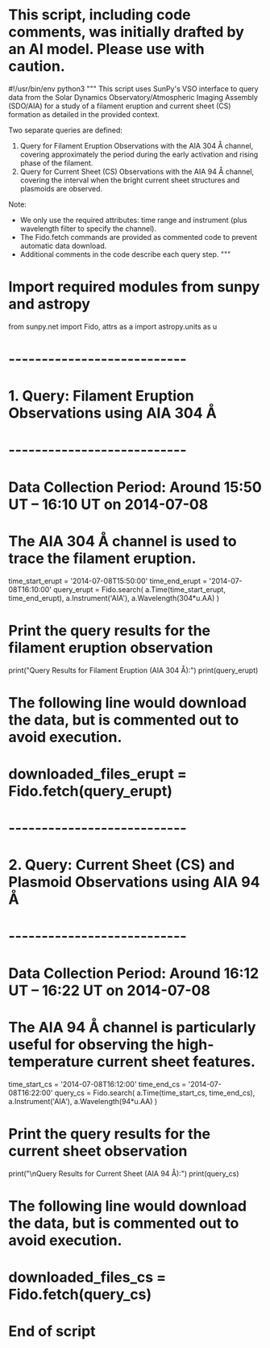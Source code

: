 # This script, including code comments, was initially drafted by an AI model. Please use with caution.

#!/usr/bin/env python3
"""
This script uses SunPy's VSO interface to query data from the Solar Dynamics Observatory/Atmospheric Imaging Assembly (SDO/AIA)
for a study of a filament eruption and current sheet (CS) formation as detailed in the provided context.

Two separate queries are defined:
1. Query for Filament Eruption Observations with the AIA 304 Å channel,
   covering approximately the period during the early activation and rising phase of the filament.
2. Query for Current Sheet (CS) Observations with the AIA 94 Å channel,
   covering the interval when the bright current sheet structures and plasmoids are observed.

Note:
- We only use the required attributes: time range and instrument (plus wavelength filter to specify the channel).
- The Fido.fetch commands are provided as commented code to prevent automatic data download.
- Additional comments in the code describe each query step.
"""

# Import required modules from sunpy and astropy
from sunpy.net import Fido, attrs as a
import astropy.units as u

# ---------------------------
# 1. Query: Filament Eruption Observations using AIA 304 Å
# ---------------------------
# Data Collection Period: Around 15:50 UT – 16:10 UT on 2014-07-08
# The AIA 304 Å channel is used to trace the filament eruption.
time_start_erupt = '2014-07-08T15:50:00'
time_end_erupt = '2014-07-08T16:10:00'
query_erupt = Fido.search(
    a.Time(time_start_erupt, time_end_erupt),
    a.Instrument('AIA'),
    a.Wavelength(304*u.AA)
)

# Print the query results for the filament eruption observation
print("Query Results for Filament Eruption (AIA 304 Å):")
print(query_erupt)

# The following line would download the data, but is commented out to avoid execution.
# downloaded_files_erupt = Fido.fetch(query_erupt)

# ---------------------------
# 2. Query: Current Sheet (CS) and Plasmoid Observations using AIA 94 Å
# ---------------------------
# Data Collection Period: Around 16:12 UT – 16:22 UT on 2014-07-08
# The AIA 94 Å channel is particularly useful for observing the high-temperature current sheet features.
time_start_cs = '2014-07-08T16:12:00'
time_end_cs = '2014-07-08T16:22:00'
query_cs = Fido.search(
    a.Time(time_start_cs, time_end_cs),
    a.Instrument('AIA'),
    a.Wavelength(94*u.AA)
)

# Print the query results for the current sheet observation
print("\nQuery Results for Current Sheet (AIA 94 Å):")
print(query_cs)

# The following line would download the data, but is commented out to avoid execution.
# downloaded_files_cs = Fido.fetch(query_cs)

# End of script

